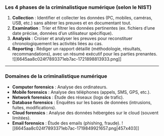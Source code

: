 ### **Les 4 phases de la criminalistique numérique (selon le NIST)**

1. **Collection** : Identifier et collecter les données (PC, mobiles, caméras, USB, etc.) sans altérer les preuves et en documentant tout.
2. **Examination** : Trier et filtrer les données pertinentes (ex. fichiers d’une date précise, données d’un utilisateur spécifique).
3. **Analysis** : Croiser et analyser les preuves pour reconstituer chronologiquement les activités liées au cas.
4. **Reporting** : Rédiger un rapport détaillé (méthodologie, résultats, recommandations), avec un résumé exécutif pour les parties prenantes.
![[6645aa8c024f7893371eb7ac-1721898813933.png]]

---

### **Domaines de la criminalistique numérique**
- **Computer forensics** : Analyse des ordinateurs.
- **Mobile forensics** : Analyse des téléphones (appels, SMS, GPS, etc.).
- **Network forensics** : Étude des réseaux (logs de trafic).
- **Database forensics** : Enquêtes sur les bases de données (intrusions, fuites, modifications).
- **Cloud forensics** : Analyse des données hébergées sur le cloud (souvent limitées).
- **Email forensics** : Étude des emails (phishing, fraude).
![[6645aa8c024f7893371eb7ac-1719849921657.png|457x403]]
